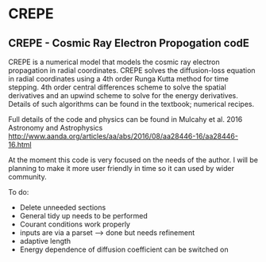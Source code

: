 # CREPE

## CREPE - Cosmic Ray Electron Propogation codE

CREPE is a numerical model that models the cosmic ray electron propagation in radial coordinates.
CREPE solves the diffusion-loss equation in radial coordinates using a 4th order Runga Kutta method for time stepping.
4th order central differences scheme to solve the spatial derivatives and an upwind scheme to solve for the energy derivatives. Details of such algorithms can be found in the textbook; numerical recipes.

Full details of the code and physics can be found in Mulcahy et al. 2016 Astronomy and Astrophysics
http://www.aanda.org/articles/aa/abs/2016/08/aa28446-16/aa28446-16.html

At the moment this code is very focused on the needs of the author.
I will be planning to make it more user friendly in time so it can used by wider community.

To do:
- Delete unneeded sections  
- General tidy up needs to be performed
- Courant conditions work properly
- inputs are via a parset --> done but needs refinement
- adaptive length
- Energy dependence of diffusion coefficient can be switched on

